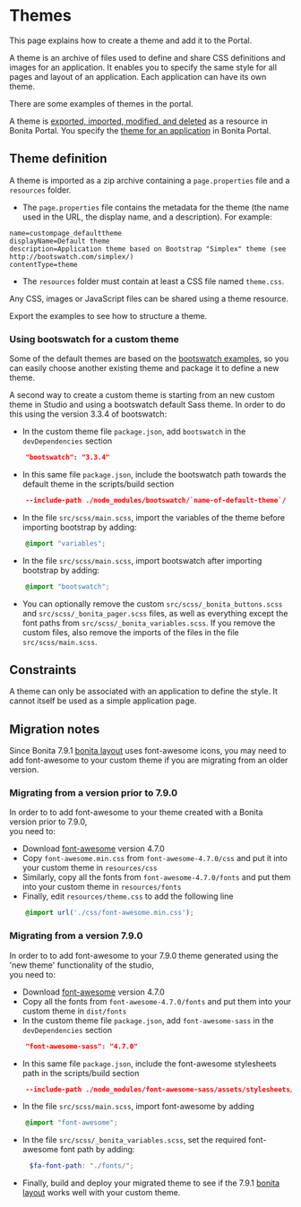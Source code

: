 # Themes

This page explains how to create a theme and add it to the Portal.

A theme is an archive of files used to define and share CSS definitions and images for an application.
It enables you to specify the same style for all pages and layout of an application.
Each application can have its own theme.

There are some examples of themes in the portal.

A theme is [exported, imported, modified, and deleted](resource-management.md) as a resource in Bonita Portal. You specify the [theme for an application](applications.md) in Bonita Portal.

## Theme definition

A theme is imported as a zip archive containing a `page.properties` file and a `resources` folder.

* The `page.properties` file contains the metadata for the theme (the name used in the URL, the display name, and a description). For example: 
```properties
name=custompage_defaulttheme
displayName=Default theme
description=Application theme based on Bootstrap "Simplex" theme (see http://bootswatch.com/simplex/)
contentType=theme
```

* The `resources` folder must contain at least a CSS file named `theme.css`.

Any CSS, images or JavaScript files can be shared using a theme resource.

Export the examples to see how to structure a theme.

### Using bootswatch for a custom theme

Some of the default themes are based on the [bootswatch examples](https://bootswatch.com/), so you can easily choose another existing theme and package it to define a new theme.

A second way to create a custom theme is starting from an new custom theme in Studio and using a bootswatch default Sass theme. In order to do this using the version 3.3.4 of bootswatch:
* In the custom theme file `package.json`, add `bootswatch` in the `devDependencies` section
```json
    "bootswatch": "3.3.4"
```
* In this same file `package.json`, include the bootswatch path towards the default theme in the scripts/build section   
```json
    --include-path ./node_modules/bootswatch/`name-of-default-theme`/
```
* In the file `src/scss/main.scss`, import the variables of the theme before importing bootstrap by adding: 
```scss
    @import "variables";
```
* In the file `src/scss/main.scss`, import bootswatch after importing bootstrap by adding: 
```scss
    @import "bootswatch";
```
* You can optionally remove the custom `src/scss/_bonita_buttons.scss` and `src/scss/_bonita_pager.scss` files, as well as everything except the font paths from `src/scss/_bonita_variables.scss`. If you remove the custom files, also remove the imports of the files in the file `src/scss/main.scss`.

## Constraints

A theme can only be associated with an application to define the style. It cannot itself be used as a simple application page.

<a id="font-awesome"/>

## Migration notes 

Since Bonita 7.9.1 [bonita layout](bonita-layout.md) uses font-awesome icons, you may need to add font-awesome to your 
custom theme if you are migrating from an older version.  

### Migrating from a version prior to 7.9.0

In order to to add font-awesome to your theme created with a Bonita version prior to 7.9.0,  
you need to:
* Download [font-awesome](https://fontawesome.com/v4.7.0/assets/font-awesome-4.7.0.zip) version 4.7.0
* Copy `font-awesome.min.css` from `font-awesome-4.7.0/css` and put it into your custom theme in `resources/css`
* Similarly, copy all the fonts from `font-awesome-4.7.0/fonts` and put them into your custom theme in `resources/fonts`
* Finally, edit `resources/theme.css` to add the following line 
```css
    @import url('./css/font-awesome.min.css');
```

### Migrating from a version 7.9.0

In order to to add font-awesome to your 7.9.0 theme generated using the 'new theme' functionality of the studio,  
you need to:
* Download [font-awesome](https://fontawesome.com/v4.7.0/assets/font-awesome-4.7.0.zip) version 4.7.0
* Copy all the fonts from `font-awesome-4.7.0/fonts` and put them into your custom theme in `dist/fonts`
* In the custom theme file `package.json`, add `font-awesome-sass` in the `devDependencies` section
```json
    "font-awesome-sass": "4.7.0"
```
* In this same file `package.json`, include the font-awesome stylesheets path in the scripts/build section   
```json
    --include-path ./node_modules/font-awesome-sass/assets/stylesheets/
```
* In the file `src/scss/main.scss`, import font-awesome by adding 
```scss
    @import "font-awesome";
```
* In the file `src/scss/_bonita_variables.scss`, set the required font-awesome font path by adding:
```scss
     $fa-font-path: "./fonts/"; 
```      
* Finally, build and deploy your migrated theme to see if the 7.9.1 [bonita layout](bonita-layout.md) works well with 
your custom theme.   
